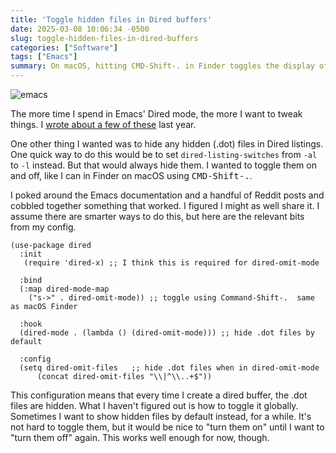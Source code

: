 ```yaml
---
title: 'Toggle hidden files in Dired buffers'
date: 2025-03-08 10:06:34 -0500
slug: toggle-hidden-files-in-dired-buffers
categories: ["Software"]
tags: ["Emacs"]
summary: On macOS, hitting CMD-Shift-. in Finder toggles the display of hidden (.dot) files. I wanted the same thing in Dired mode.
---
```


![emacs](/img/small/emacs.png#floatright)

The more time I spend in Emacs' Dired mode, the more I want to tweak things. I [wrote about a few of these](/posts/2024/09/tweaks-to-my-dired-config-in-emacs/) last year.

One other thing I wanted was to hide any hidden (.dot) files in Dired listings. One quick way to do this would be to set `dired-listing-switches` from `-al`  to `-l` instead. But that would always hide them. I wanted to toggle them on and off, like I can in Finder on macOS using <kbd>CMD-Shift-.</kbd>.

I poked around the Emacs documentation and a handful of Reddit posts and cobbled together something that worked. I figured I might as well share it.  I assume there are smarter ways to do this, but here are the relevant bits from my config.

```emacs-lisp
(use-package dired
  :init
   (require 'dired-x) ;; I think this is required for dired-omit-mode

  :bind
  (:map dired-mode-map
	("s->" . dired-omit-mode)) ;; toggle using Command-Shift-.  same as macOS Finder

  :hook
  (dired-mode . (lambda () (dired-omit-mode))) ;; hide .dot files by default

  :config
  (setq dired-omit-files   ;; hide .dot files when in dired-omit-mode
      (concat dired-omit-files "\\|^\\..+$"))
```

This configuration means that every time I create a dired buffer, the .dot files are hidden. What I haven't figured out is how to toggle it globally. Sometimes I want to show hidden files by default instead, for a while. It's not hard to toggle them, but it would be nice to "turn them on" until I want to "turn them off" again. This works well enough for now, though.
